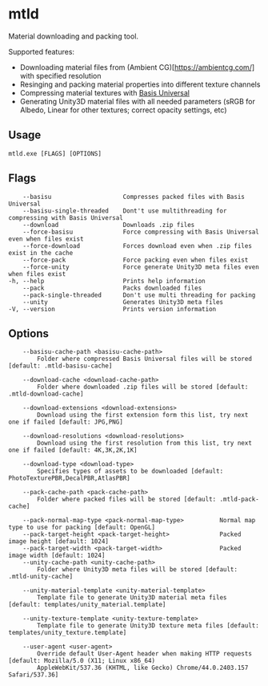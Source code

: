 # mtld
Material downloading and packing tool.

Supported features:
* Downloading material files from (Ambient CG)[https://ambientcg.com/] with specified resolution
* Resinging and packing material properties into different texture channels
* Compressing material textures with [Basis Universal](https://github.com/BinomialLLC/basis_universal)
* Generating Unity3D material files with all needed parameters (sRGB for Albedo, Linear for other textures; correct opacity settings, etc)

## Usage

    mtld.exe [FLAGS] [OPTIONS]

## Flags

        --basisu                    Compresses packed files with Basis Universal
        --basisu-single-threaded    Dont't use multithreading for compressing with Basis Universal
        --download                  Downloads .zip files
        --force-basisu              Force compressing with Basis Universal even when files exist
        --force-download            Forces download even when .zip files exist in the cache
        --force-pack                Force packing even when files exist
        --force-unity               Force generate Unity3D meta files even when files exist
    -h, --help                      Prints help information
        --pack                      Packs downloaded files
        --pack-single-threaded      Don't use multi threading for packing
        --unity                     Generates Unity3D meta files
    -V, --version                   Prints version information

## Options
        --basisu-cache-path <basisu-cache-path>
            Folder where compressed Basis Universal files will be stored [default: .mtld-basisu-cache]

        --download-cache <download-cache-path>
            Folder where downloaded .zip files will be stored [default: .mtld-download-cache]

        --download-extensions <download-extensions>
            Download using the first extension form this list, try next one if failed [default: JPG,PNG]

        --download-resolutions <download-resolutions>
            Download using the first resolution from this list, try next one if failed [default: 4K,3K,2K,1K]

        --download-type <download-type>
            Specifies types of assets to be downloaded [default: PhotoTexturePBR,DecalPBR,AtlasPBR]

        --pack-cache-path <pack-cache-path>
            Folder where packed files will be stored [default: .mtld-pack-cache]

        --pack-normal-map-type <pack-normal-map-type>          Normal map type to use for packing [default: OpenGL]
        --pack-target-height <pack-target-height>              Packed image height [default: 1024]
        --pack-target-width <pack-target-width>                Packed image width [default: 1024]
        --unity-cache-path <unity-cache-path>
            Folder where Unity3D meta files will be stored [default: .mtld-unity-cache]

        --unity-material-template <unity-material-template>
            Template file to generate Unity3D material meta files [default: templates/unity_material.template]

        --unity-texture-template <unity-texture-template>
            Template file to generate Unity3D texture meta files [default: templates/unity_texture.template]

        --user-agent <user-agent>
            Override default User-Agent header when making HTTP requests [default: Mozilla/5.0 (X11; Linux x86_64)
            AppleWebKit/537.36 (KHTML, like Gecko) Chrome/44.0.2403.157 Safari/537.36]
